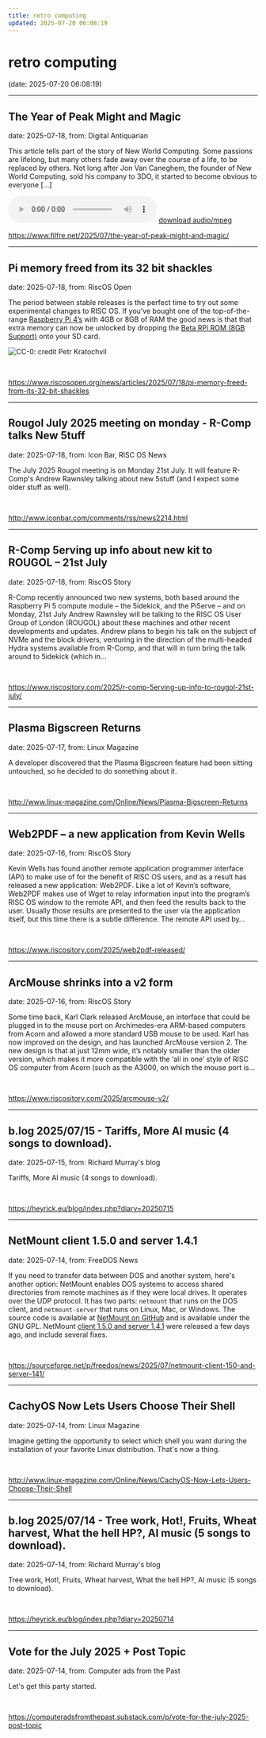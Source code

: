 ```yaml
---
title: retro computing
updated: 2025-07-20 06:08:19
---
```


# retro computing

(date: 2025-07-20 06:08:19)

---

## The Year of Peak Might and Magic

date: 2025-07-18, from: Digital Antiquarian

This article tells part of the story of New World Computing. Some passions are lifelong, but many others fade away over the course of a life, to be replaced by others. Not long after Jon Van Caneghem, the founder of New World Computing, sold his company to 3DO, it started to become obvious to everyone [&#8230;] 

<audio crossorigin="anonymous" controls="controls">
<source type="audio/mpeg" src="https://www.filfre.net/wp-content/uploads/2025/07/MAINMENU.mp3"></source>
</audio> <a href="https://www.filfre.net/wp-content/uploads/2025/07/MAINMENU.mp3" target="_blank">download audio/mpeg</a><br> 

<https://www.filfre.net/2025/07/the-year-of-peak-might-and-magic/>

---

## Pi memory freed from its 32 bit shackles

date: 2025-07-18, from: RiscOS Open

<p>The period between stable releases is the perfect time to try out some experimental changes to <span class="caps">RISC</span> OS. If you&#8217;ve bought one of the top-of-the-range <a href="https://www.raspberrypi.com/products/raspberry-pi-4-model-b/">Raspberry Pi 4&#8217;s</a> with 4GB or 8GB of <span class="caps">RAM</span> the good news is that that extra memory can now be unlocked by dropping the <a href="/zipfiles/platform/raspberry-pi/BCM2835Dev-8GB.5.31.zip">Beta RPi <span class="caps">ROM</span> &#40;8GB Support)</a> onto your SD card.</p>
<p><img src="/images/third_party/ddr-memory.png" title="CC-0: credit Petr Kratochvil" alt="CC-0: credit Petr Kratochvil" /></p> 

<br> 

<https://www.riscosopen.org/news/articles/2025/07/18/pi-memory-freed-from-its-32-bit-shackles>

---

## Rougol July 2025 meeting on monday - R-Comp talks New 5tuff

date: 2025-07-18, from: Icon Bar, RISC OS News

The July 2025 Rougol meeting is on Monday 21st July. It will feature R-Comp's Andrew Rawnsley talking about new 5stuff (and I expect some older stuff as well). 

<br> 

<http://www.iconbar.com/comments/rss/news2214.html>

---

## R-Comp 5erving up info about new kit to ROUGOL – 21st July

date: 2025-07-18, from: RiscOS Story

R-Comp recently announced two new systems, both based around the Raspberry Pi 5 compute module &#8211; the 5idekick, and the Pi5erve &#8211; and on Monday, 21st July Andrew Rawnsley will be talking to the RISC OS User Group of London (ROUGOL) about these machines and other recent developments and updates. Andrew plans to begin his talk on the subject of NVMe and the block drivers, venturing in the direction of the multi-headed Hydra systems available from R-Comp, and that will in turn bring the talk around to 5idekick (which in&#8230; 

<br> 

<https://www.riscository.com/2025/r-comp-5erving-up-info-to-rougol-21st-july/>

---

## Plasma Bigscreen Returns

date: 2025-07-17, from: Linux Magazine

<p>A developer discovered that the Plasma Bigscreen feature had been sitting untouched, so he decided to do something about it.</p> 

<br> 

<http://www.linux-magazine.com/Online/News/Plasma-Bigscreen-Returns>

---

## Web2PDF – a new application from Kevin Wells

date: 2025-07-16, from: RiscOS Story

Kevin Wells has found another remote application programmer interface (API) to make use of for the benefit of RISC OS users, and as a result has released a new application: Web2PDF. Like a lot of Kevin&#8217;s software, Web2PDF makes use of Wget to relay information input into the program&#8217;s RISC OS window to the remote API, and then feed the results back to the user. Usually those results are presented to the user via the application itself, but this time there is a subtle difference. The remote API used by&#8230; 

<br> 

<https://www.riscository.com/2025/web2pdf-released/>

---

## ArcMouse shrinks into a v2 form

date: 2025-07-16, from: RiscOS Story

Some time back, Karl Clark released ArcMouse, an interface that could be plugged in to the mouse port on Archimedes-era ARM-based computers from Acorn and allowed a more standard USB mouse to be used. Karl has now improved on the design, and has launched ArcMouse version 2. The new design is that at just 12mm wide, it&#8217;s notably smaller than the older version, which makes it more compatible with the &#8216;all in one&#8217; style of RISC OS computer from Acorn (such as the A3000, on which the mouse port is&#8230; 

<br> 

<https://www.riscository.com/2025/arcmouse-v2/>

---

## b.log 2025/07/15 - Tariffs, More AI music (4 songs to download).

date: 2025-07-15, from: Richard Murray's blog

Tariffs, More AI music (4 songs to download). 

<br> 

<https://heyrick.eu/blog/index.php?diary=20250715>

---

## NetMount client 1.5.0 and server 1.4.1

date: 2025-07-14, from: FreeDOS News

<div class="markdown_content"><p>If you need to transfer data between DOS and another system, here's another option: NetMount enables DOS systems to access shared directories from remote machines as if they were local drives. It operates over the UDP protocol. It has two parts: <code>netmount</code> that runs on the DOS client, and <code>netmount-server</code> that runs on Linux, Mac, or Windows. The source code is available at <a class="" href="https://github.com/jrohel/NetMount" rel="nofollow">NetMount on GitHub</a> and is available under the GNU GPL. NetMount <a class="" href="https://github.com/jrohel/NetMount/releases/tag/client-v1.5.0%2Cserver-v1.4.1" rel="nofollow">client 1.5.0 and server 1.4.1</a> were released a few days ago, and include several fixes.</p></div> 

<br> 

<https://sourceforge.net/p/freedos/news/2025/07/netmount-client-150-and-server-141/>

---

## CachyOS Now Lets Users Choose Their Shell

date: 2025-07-14, from: Linux Magazine

<p>Imagine getting the opportunity to select which shell you want during the installation of your favorite Linux distribution. That's now a thing.</p> 

<br> 

<http://www.linux-magazine.com/Online/News/CachyOS-Now-Lets-Users-Choose-Their-Shell>

---

## b.log 2025/07/14 - Tree work, Hot!, Fruits, Wheat harvest, What the hell HP?, AI music (5 songs to download).

date: 2025-07-14, from: Richard Murray's blog

Tree work, Hot!, Fruits, Wheat harvest, What the hell HP?, AI music (5 songs to download). 

<br> 

<https://heyrick.eu/blog/index.php?diary=20250714>

---

## Vote for the July 2025 + Post Topic

date: 2025-07-14, from: Computer ads from the Past

Let's get this party started. 

<br> 

<https://computeradsfromthepast.substack.com/p/vote-for-the-july-2025-post-topic>

